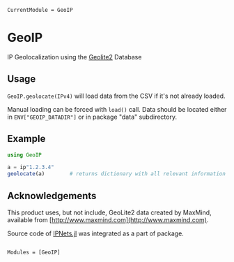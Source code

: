 ```@meta
CurrentModule = GeoIP
```

# GeoIP

IP Geolocalization using the [Geolite2](https://dev.maxmind.com/geoip/geoip2/geolite2/) Database

## Usage

`GeoIP.geolocate(IPv4)` will load data from the CSV if it's
not already loaded.

Manual loading can be forced with `load()` call. Data should be located either in `ENV["GEOIP_DATADIR"]` or in package "data" subdirectory.

## Example

```julia
using GeoIP

a = ip"1.2.3.4"
geolocate(a)        # returns dictionary with all relevant information
```

## Acknowledgements
This product uses, but not include, GeoLite2 data created by MaxMind, available from
[http://www.maxmind.com](http://www.maxmind.com).

Source code of [IPNets.jl](https://github.com/JuliaWeb/IPNets.jl) was integrated as a part of package.

```@index
```

```@autodocs
Modules = [GeoIP]
```
